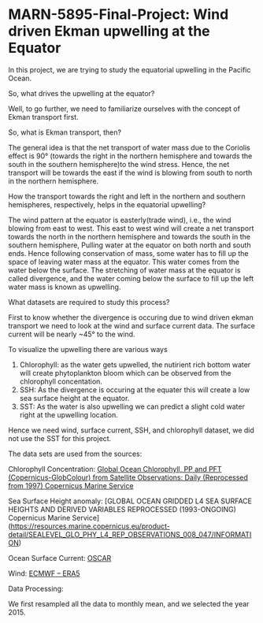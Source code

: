 # MARN-5895-Final-Project: Wind driven Ekman upwelling at the Equator

In this project, we are trying to study the equatorial upwelling in the Pacific Ocean. 


So, what drives the upwelling at the equator?

Well, to go further, we need to familiarize ourselves with the concept of Ekman transport first.


So, what is Ekman transport, then?

The general idea is that the net transport of water mass due to the Coriolis effect is 90° (towards the right in the northern hemisphere and towards the south in the southern hemisphere)to the wind stress. Hence, the net transport will be towards the east if the wind is blowing from south to north in the northern hemisphere. 


How the transport towards the right and left in the northern and southern hemispheres, respectively, helps in the equatorial upwelling?

The wind pattern at the equator is easterly(trade wind), i.e., the wind blowing from east to west. This east to west wind will create a net transport towards the north in the northern hemisphere and towards the south in the southern hemisphere, Pulling water at the equator on both north and south ends. Hence following conservation of mass, some water has to fill up the space of leaving water mass at the equator. This water comes from the water below the surface. The stretching of water mass at the equator is called divergence, and the water coming below the surface to fill up the left water mass is known as upwelling. 

What datasets are required to study this process?

First to know whether the divergence is occuring due to wind driven ekman transport we need to look at the wind and surface current data. The surface current will be nearly ~45° to the wind. 


To visualize the upwelling there are various ways

1. Chlorophyll: as the water gets upwelled, the nutirient rich bottom water will create phytoplankton bloom which can be observed from the chlorophyll concentation.
2. SSH: As the divergence is occuring at the equater this will create a low sea surface height at the equator.
3. SST: As the water is also upwelling we can predict a slight cold water right at the upwelling location. 


Hence we need wind, surface current, SSH, and chlorophyll dataset, we did not use the SST for this project. 


The data sets are used from the sources:

Chlorophyll Concentration: [Global Ocean Chlorophyll, PP and PFT (Copernicus-GlobColour) from Satellite Observations: Daily (Reprocessed from 1997) Copernicus Marine Service](https://resources.marine.copernicus.eu/product-detail/OCEANCOLOUR_GLO_CHL_L3_REP_OBSERVATIONS_009_085/INFORMATION)

Sea Surface Height anomaly: [GLOBAL OCEAN GRIDDED L4 SEA SURFACE HEIGHTS AND DERIVED VARIABLES REPROCESSED (1993-ONGOING) Copernicus Marine Service]
(https://resources.marine.copernicus.eu/product-detail/SEALEVEL_GLO_PHY_L4_REP_OBSERVATIONS_008_047/INFORMATION)

Ocean Surface Current: [OSCAR](http://apdrc.soest.hawaii.edu/datadoc/podaac_oscar.php )

Wind: [ECMWF – ERA5](https://www.ecmwf.int/en/forecasts/dataset/ecmwf-reanalysis-v5)


Data Processing:

We first resampled all the data to monthly mean, and we selected the year 2015.

